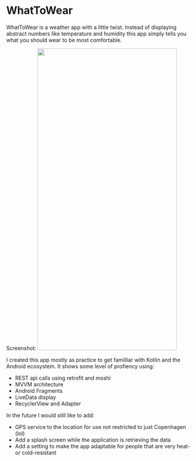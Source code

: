 # WhatToWear
WhatToWear is a weather app with a little twist. Instead of displaying abstract numbers like temperature and humidity this app simply tells you what you should wear to be most comfortable.

Screenshot:
<img src="https://user-images.githubusercontent.com/26027193/132395128-6e1624a4-9b29-4fa9-b4df-69861727b2dc.jpeg" width="370" height="800">

I created this app mostly as practice to get familliar with Kotlin and the Android ecosystem. It shows some level of profiency using:
- REST api calls using retrofit and moshi
- MVVM architecture
- Android Fragments
- LiveData display
- RecyclerView and Adapter

In the future I would still like to add:
- GPS service to the location for use not restricted to just Copenhagen (lol)
- Add a splash screen while the application is retrieving the data
- Add a setting to make the app adaptable for people that are very heat- or cold-resistant

